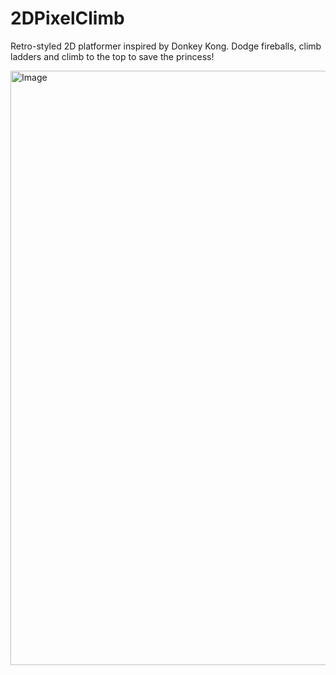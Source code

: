 # 2DPixelClimb
Retro-styled 2D platformer inspired by Donkey Kong.
Dodge fireballs, climb ladders and climb to the top to save the princess!

<img width="1178" height="951" alt="Image" src="https://github.com/user-attachments/assets/1d1bc3c0-5459-4713-92c8-fb0ea33d8da3" />
